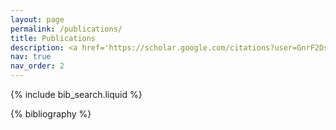 ```yaml
---
layout: page
permalink: /publications/
title: Publications
description: <a href='https://scholar.google.com/citations?user=GnrF2DsAAAAJ&hl=en'>Link to my Google Scholar profile</
nav: true
nav_order: 2
---
```


<!-- _pages/publications.md -->

<!-- Bibsearch Feature -->

{% include bib_search.liquid %}

<div class="publications">

{% bibliography %}

</div>

